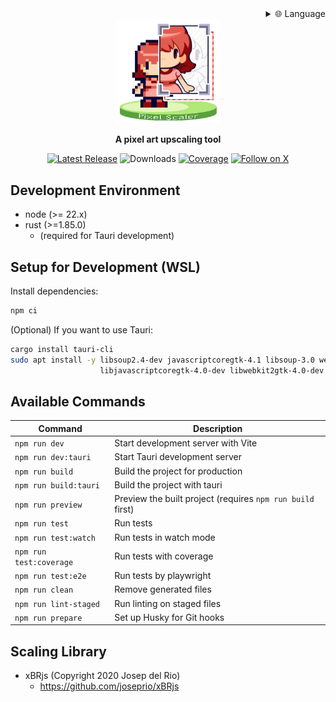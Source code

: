 
<div align="right">
  <details>
    <summary >🌐 Language</summary>
    <div>
      <div align="center">
        <a href="https://openaitx.github.io/view.html?user=irokaru&project=pixel-scaler&lang=en">English</a>
        | <a href="https://openaitx.github.io/view.html?user=irokaru&project=pixel-scaler&lang=zh-CN">简体中文</a>
        | <a href="https://openaitx.github.io/view.html?user=irokaru&project=pixel-scaler&lang=zh-TW">繁體中文</a>
        | <a href="https://openaitx.github.io/view.html?user=irokaru&project=pixel-scaler&lang=ja">日本語</a>
        | <a href="https://openaitx.github.io/view.html?user=irokaru&project=pixel-scaler&lang=ko">한국어</a>
        | <a href="https://openaitx.github.io/view.html?user=irokaru&project=pixel-scaler&lang=hi">हिन्दी</a>
        | <a href="https://openaitx.github.io/view.html?user=irokaru&project=pixel-scaler&lang=th">ไทย</a>
        | <a href="https://openaitx.github.io/view.html?user=irokaru&project=pixel-scaler&lang=fr">Français</a>
        | <a href="https://openaitx.github.io/view.html?user=irokaru&project=pixel-scaler&lang=de">Deutsch</a>
        | <a href="https://openaitx.github.io/view.html?user=irokaru&project=pixel-scaler&lang=es">Español</a>
        | <a href="https://openaitx.github.io/view.html?user=irokaru&project=pixel-scaler&lang=it">Italiano</a>
        | <a href="https://openaitx.github.io/view.html?user=irokaru&project=pixel-scaler&lang=ru">Русский</a>
        | <a href="https://openaitx.github.io/view.html?user=irokaru&project=pixel-scaler&lang=pt">Português</a>
        | <a href="https://openaitx.github.io/view.html?user=irokaru&project=pixel-scaler&lang=nl">Nederlands</a>
        | <a href="https://openaitx.github.io/view.html?user=irokaru&project=pixel-scaler&lang=pl">Polski</a>
        | <a href="https://openaitx.github.io/view.html?user=irokaru&project=pixel-scaler&lang=ar">العربية</a>
        | <a href="https://openaitx.github.io/view.html?user=irokaru&project=pixel-scaler&lang=fa">فارسی</a>
        | <a href="https://openaitx.github.io/view.html?user=irokaru&project=pixel-scaler&lang=tr">Türkçe</a>
        | <a href="https://openaitx.github.io/view.html?user=irokaru&project=pixel-scaler&lang=vi">Tiếng Việt</a>
        | <a href="https://openaitx.github.io/view.html?user=irokaru&project=pixel-scaler&lang=id">Bahasa Indonesia</a>
        | <a href="https://openaitx.github.io/view.html?user=irokaru&project=pixel-scaler&lang=as">অসমীয়া</
      </div>
    </div>
  </details>
</div>

<div align="center">  
  <a href="https://irokaru.github.io/pixel-scaler/">
    <img src="./public/logo.png" width="33%" alt="Pixel Scaler Logo"/>
  </a>
  <p><b>A pixel art upscaling tool</b></p>

  <!-- Badges -->
  <p>
    <a href="https://github.com/irokaru/pixel-scaler/releases/latest"><img src="https://img.shields.io/github/v/release/irokaru/pixel-scaler.svg?style=for-the-badge" alt="Latest Release"/></a>
    <img src="https://img.shields.io/github/downloads/irokaru/pixel-scaler/total?style=for-the-badge" alt="Downloads"/>
    <a href="https://app.codecov.io/gh/irokaru/pixel-scaler/tree/master"><img src="https://img.shields.io/codecov/c/github/irokaru/pixel-scaler?style=for-the-badge" alt="Coverage"/></a>
    <a href="https://x.com/IroKaru"><img src="https://img.shields.io/twitter/follow/irokaru?style=for-the-badge" alt="Follow on X"/></a>
  </p>
</div>

## Development Environment

* node (>= 22.x)
* rust (>=1.85.0)
  * (required for Tauri development)

## Setup for Development (WSL)

Install dependencies:

```sh
npm ci
```

(Optional) If you want to use Tauri:

```sh
cargo install tauri-cli
sudo apt install -y libsoup2.4-dev javascriptcoregtk-4.1 libsoup-3.0 webkit2gtk-4.1 \
                    libjavascriptcoregtk-4.0-dev libwebkit2gtk-4.0-dev librsvg2-dev
```

## Available Commands

| Command                 | Description                                                |
|-------------------------|------------------------------------------------------------|
| `npm run dev`           | Start development server with Vite                         |
| `npm run dev:tauri`     | Start Tauri development server                             |
| `npm run build`         | Build the project for production                           |
| `npm run build:tauri`   | Build the project with tauri                               |
| `npm run preview`       | Preview the built project (requires `npm run build` first) |
| `npm run test`          | Run tests                                                  |
| `npm run test:watch`    | Run tests in watch mode                                    |
| `npm run test:coverage` | Run tests with coverage                                    |
| `npm run test:e2e`      | Run tests by playwright                                    |
| `npm run clean`         | Remove generated files                                     |
| `npm run lint-staged`   | Run linting on staged files                                |
| `npm run prepare`       | Set up Husky for Git hooks                                 |

## Scaling Library

* xBRjs (Copyright 2020 Josep del Rio)
  * https://github.com/joseprio/xBRjs

